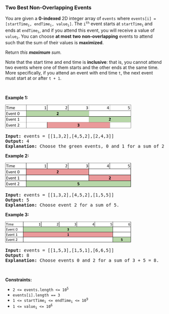 
<h3>Two Best Non-Overlapping Events</h3>
<div><p>You are given a <strong>0-indexed</strong> 2D integer array of <code>events</code> where <code>events[i] = [startTime<sub>i</sub>, endTime<sub>i</sub>, value<sub>i</sub>]</code>. The <code>i<sup>th</sup></code> event starts at <code>startTime<sub>i</sub></code><sub> </sub>and ends at <code>endTime<sub>i</sub></code>, and if you attend this event, you will receive a value of <code>value<sub>i</sub></code>. You can choose <strong>at most</strong> <strong>two</strong> <strong>non-overlapping</strong> events to attend such that the sum of their values is <strong>maximized</strong>.</p>
<p>Return <em>this <strong>maximum</strong> sum.</em></p>
<p>Note that the start time and end time is <strong>inclusive</strong>: that is, you cannot attend two events where one of them starts and the other ends at the same time. More specifically, if you attend an event with end time <code>t</code>, the next event must start at or after <code>t + 1</code>.</p>
<p> </p>
<p><strong>Example 1:</strong></p>
<img alt="" src="assets/63cd25afc68340aea87bcba4a94de0c2.png" style="width: 400px; height: 75px;"/>
<pre><strong>Input:</strong> events = [[1,3,2],[4,5,2],[2,4,3]]
<strong>Output:</strong> 4
<strong>Explanation: </strong>Choose the green events, 0 and 1 for a sum of 2 + 2 = 4.
</pre>
<p><strong>Example 2:</strong></p>
<img alt="Example 1 Diagram" src="assets/2ce9e254fc2344a78b6305e159742408.png" style="width: 400px; height: 77px;"/>
<pre><strong>Input:</strong> events = [[1,3,2],[4,5,2],[1,5,5]]
<strong>Output:</strong> 5
<strong>Explanation: </strong>Choose event 2 for a sum of 5.
</pre>
<p><strong>Example 3:</strong></p>
<img alt="" src="assets/d3818ec94f504668956f5bd2e353743b.png" style="width: 400px; height: 66px;"/>
<pre><strong>Input:</strong> events = [[1,5,3],[1,5,1],[6,6,5]]
<strong>Output:</strong> 8
<strong>Explanation: </strong>Choose events 0 and 2 for a sum of 3 + 5 = 8.</pre>
<p> </p>
<p><strong>Constraints:</strong></p>
<ul>
<li><code>2 &lt;= events.length &lt;= 10<sup>5</sup></code></li>
<li><code>events[i].length == 3</code></li>
<li><code>1 &lt;= startTime<sub>i</sub> &lt;= endTime<sub>i</sub> &lt;= 10<sup>9</sup></code></li>
<li><code>1 &lt;= value<sub>i</sub> &lt;= 10<sup>6</sup></code></li>
</ul>
</div>

